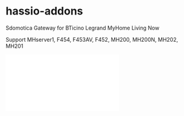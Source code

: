 # hassio-addons
Sdomotica Gateway for BTicino Legrand MyHome Living Now

 Support MHserver1, F454, F453AV, F452, MH200, MH200N, MH202, MH201
 
 
 ![](../Hassio_Sdomotica_manual.pdf)
